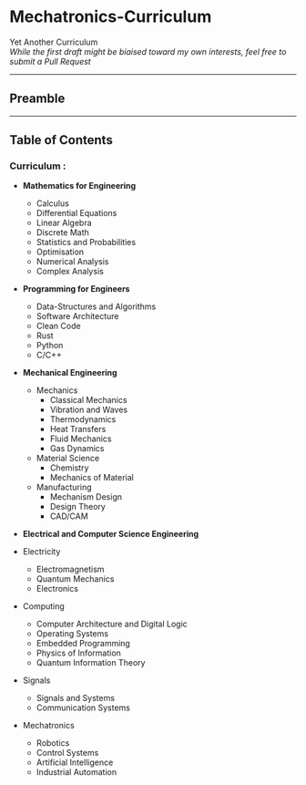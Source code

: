 # Mechatronics-Curriculum

Yet Another Curriculum \
_While the first draft might be biaised toward my own interests, feel free to submit a Pull Request_

---

## Preamble

---

## Table of Contents

### Curriculum :

- **Mathematics for Engineering**

  - Calculus
  - Differential Equations
  - Linear Algebra
  - Discrete Math
  - Statistics and Probabilities
  - Optimisation
  - Numerical Analysis
  - Complex Analysis

- **Programming for Engineers**

  - Data-Structures and Algorithms
  - Software Architecture
  - Clean Code
  - Rust
  - Python
  - C/C++

- **Mechanical Engineering**

  - Mechanics
    - Classical Mechanics
    - Vibration and Waves
    - Thermodynamics
    - Heat Transfers
    - Fluid Mechanics
    - Gas Dynamics
  - Material Science
    - Chemistry
    - Mechanics of Material
  - Manufacturing
    - Mechanism Design
    - Design Theory
    - CAD/CAM

- **Electrical and Computer Science Engineering**

- Electricity
  - Electromagnetism
  - Quantum Mechanics
  - Electronics
- Computing
  - Computer Architecture and Digital Logic
  - Operating Systems
  - Embedded Programming
  - Physics of Information
  - Quantum Information Theory
- Signals

  - Signals and Systems
  - Communication Systems

- Mechatronics
  - Robotics
  - Control Systems
  - Artificial Intelligence
  - Industrial Automation
